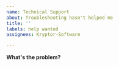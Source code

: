 ```yaml
---
name: Technical Support
about: Troubleshooting hasn't helped me
title: ''
labels: help wanted
assignees: Kryptor-Software

---
```


**What's the problem?**
